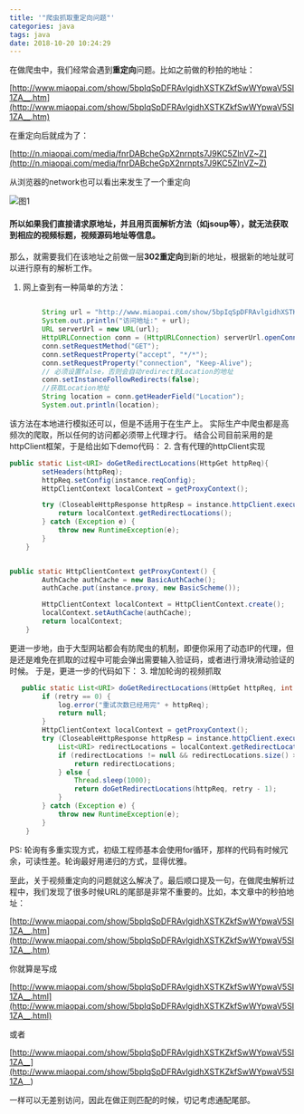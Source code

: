 ```yaml
---
title: '"爬虫抓取重定向问题"'
categories: java
tags: java
date: 2018-10-20 10:24:29
---
```


在做爬虫中，我们经常会遇到**重定向**问题。比如之前做的秒拍的地址：

[http://www.miaopai.com/show/5bpIqSpDFRAvlgidhXSTKZkfSwWYpwaV5SI1ZA__.htm](http://www.miaopai.com/show/5bpIqSpDFRAvlgidhXSTKZkfSwWYpwaV5SI1ZA__.htm)

在重定向后就成为了：

[http://n.miaopai.com/media/fnrDABcheGpX2nrnpts7J9KC5ZlnVZ~Z](http://n.miaopai.com/media/fnrDABcheGpX2nrnpts7J9KC5ZlnVZ~Z)

从浏览器的network也可以看出来发生了一个重定向

![图1](http://upload-images.jianshu.io/upload_images/14043408-71520da4af6e9d52?imageMogr2/auto-orient/strip%7CimageView2/2/w/1240)

#### 所以如果我们直接请求原地址，并且用页面解析方法（如jsoup等），就无法获取到相应的视频标题，视频源码地址等信息。
<!--more-->
那么，就需要我们在该地址之前做一层**302重定向**到新的地址，根据新的地址就可以进行原有的解析工作。

1. 网上查到有一种简单的方法：  

``` java

        String url = "http://www.miaopai.com/show/5bpIqSpDFRAvlgidhXSTKZkfSwWYpwaV5SI1ZA__.htm";
        System.out.println("访问地址:" + url);
        URL serverUrl = new URL(url);
        HttpURLConnection conn = (HttpURLConnection) serverUrl.openConnection();
        conn.setRequestMethod("GET");
        conn.setRequestProperty("accept", "*/*");
        conn.setRequestProperty("connection", "Keep-Alive");
        // 必须设置false，否则会自动redirect到Location的地址
        conn.setInstanceFollowRedirects(false);
        //获取Location地址
        String location = conn.getHeaderField("Location");
        System.out.println(location);
```
该方法在本地进行模拟还可以，但是不适用于在生产上。
实际生产中爬虫都是高频次的爬取，所以任何的访问都必须带上代理才行。
结合公司目前采用的是httpClient框架，于是给出如下demo代码：
2. 含有代理的httpClient实现
``` java
public static List<URI> doGetRedirectLocations(HttpGet httpReq){
        setHeaders(httpReq);
        httpReq.setConfig(instance.reqConfig);
        HttpClientContext localContext = getProxyContext();

        try (CloseableHttpResponse httpResp = instance.httpClient.execute(httpReq, localContext)){
            return localContext.getRedirectLocations();
        } catch (Exception e) {
            throw new RuntimeException(e);
        }
    }


public static HttpClientContext getProxyContext() {
        AuthCache authCache = new BasicAuthCache();
        authCache.put(instance.proxy, new BasicScheme());

        HttpClientContext localContext = HttpClientContext.create();
        localContext.setAuthCache(authCache);
        return localContext;
    }
```
更进一步地，由于大型网站都会有防爬虫的机制，即便你采用了动态IP的代理，但是还是难免在抓取的过程中可能会弹出需要输入验证码，或者进行滑块滑动验证的时候。
于是，更进一步的代码如下：
3. 增加轮询的视频抓取
``` java 
   public static List<URI> doGetRedirectLocations(HttpGet httpReq, int retry) {
        if (retry == 0) {
            log.error("重试次数已经用完" + httpReq);
            return null;
        }
        HttpClientContext localContext = getProxyContext();
        try (CloseableHttpResponse httpResp = instance.httpClient.execute(httpReq, localContext)) {
            List<URI> redirectLocations = localContext.getRedirectLocations();
            if (redirectLocations != null && redirectLocations.size() > 0) {
                return redirectLocations;
            } else {
                Thread.sleep(1000);
                return doGetRedirectLocations(httpReq, retry - 1);
            }
        } catch (Exception e) {
            throw new RuntimeException(e);
        }
    }
```
PS: 轮询有多重实现方式，初级工程师基本会使用for循环，那样的代码有时候冗余，可读性差。轮询最好用递归的方式，显得优雅。

至此，关于视频重定向的问题就这么解决了。最后顺口提及一句，在做爬虫解析过程中，我们发现了很多时候URL的尾部是非常不重要的。比如，本文章中的秒拍地址：

[http://www.miaopai.com/show/5bpIqSpDFRAvlgidhXSTKZkfSwWYpwaV5SI1ZA__.htm](http://www.miaopai.com/show/5bpIqSpDFRAvlgidhXSTKZkfSwWYpwaV5SI1ZA__.htm)

你就算是写成

[http://www.miaopai.com/show/5bpIqSpDFRAvlgidhXSTKZkfSwWYpwaV5SI1ZA__.html](http://www.miaopai.com/show/5bpIqSpDFRAvlgidhXSTKZkfSwWYpwaV5SI1ZA__.html)

或者

[http://www.miaopai.com/show/5bpIqSpDFRAvlgidhXSTKZkfSwWYpwaV5SI1ZA__](http://www.miaopai.com/show/5bpIqSpDFRAvlgidhXSTKZkfSwWYpwaV5SI1ZA__)

一样可以无差别访问，因此在做正则匹配的时候，切记考虑通配尾部。

